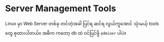 # Server Management Tools

Linux မှာ Web Server တစ်ခု တင်တဲ့အခါ ပြင်ရ ဆင်ရ လွယ်ကူအောင် သုံးမယ့် tools တွေ စုထားပါတယ်။
အဓိက ကတော့ db ထဲ ဝင်ပြင်ဖို့ ```adminer``` ပါပဲ။

